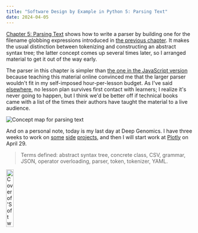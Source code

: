 ```yaml
---
title: "Software Design by Example in Python 5: Parsing Text"
date: 2024-04-05
---
```


[Chapter 5: Parsing Text][sdxpy_parse] shows how to write a parser
by building one for the filename globbing expressions introduced in [the previous chapter][sdxpy_glob].
It makes the usual distinction between tokenizing and constructing an abstract syntax tree;
the latter concept comes up several times later,
so I arranged material to get it out of the way early.

The parser in this chapter is simpler than
[the one in the JavaScript version][sdxjs_parse]
because teaching this material online convinced me
that the larger parser wouldn't fit in my self-imposed hour-per-lesson budget.
As I've said [elsewhere][t3],
no lesson plan survives first contact with learners;
I realize it's never going to happen,
but I think we'd be better off if technical books came with a list
of the times their authors have taught the material to a live audience.

<img class="centered" src="@root/sdxpy/parse/concept_map.svg" alt="Concept map for parsing text"/>

And on a personal note,
today is my last day at Deep Genomics.
I have three weeks to work on [some][sql_tutorial] [side][sys_tutorial] [projects][rsdx],
and then I will start work at [Plotly][plotly] on April 29.

> Terms defined: abstract syntax tree, concrete class, CSV, grammar, JSON, operator overloading, parser, token, tokenizer, YAML.

<a href="https://www.routledge.com/Software-Design-by-Example-A-Tool-Based-Introduction-with-Python/Wilson/p/book/9781032725215"><img src="@root/sdxpy/sdxpy-cover.png" alt="Cover of 'Software Design by Example'" width="20%" class="centered">
</a>

[plotly]: https://plotly.com/
[rsdx]: https://gvwilson.github.io/rsdx/
[sdxjs_parse]: @root/sdxjs/regex-parser/
[sdxpy]: @root/sdxpy/
[sdxpy_glob]: @root/sdxpy/glob/
[sdxpy_parse]: @root/sdxpy/parse/
[sql_tutorial]: https://gvwilson.github.io/sql-tutorial
[sys_tutorial]: https://gvwilson.github.io/sys-tutorial
[t3]: https://teachtogether.tech/
